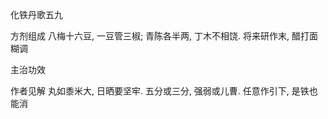 化铁丹歌五九

方剂组成 八梅十六豆, 一豆管三椒; 青陈各半两, 丁木不相饶. 将来研作末, 醋打面糊调 

主治功效 

作者见解 丸如黍米大, 日晒要坚牢. 五分或三分, 强弱或儿曹. 任意作引下, 是铁也能消 

